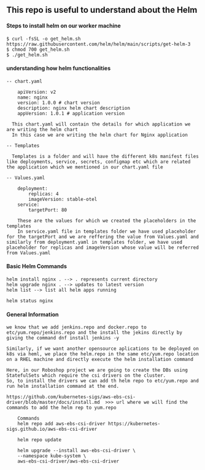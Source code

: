 ## This repo is useful to understand about the Helm

#### Steps to install helm on our worker machine

    $ curl -fsSL -o get_helm.sh https://raw.githubusercontent.com/helm/helm/main/scripts/get-helm-3
    $ chmod 700 get_helm.sh
    $ ./get_helm.sh

#### understanding how helm functionalities

    -- chart.yaml

        apiVersion: v2
        name: nginx
        version: 1.0.0 # chart version
        description: nginx helm chart description
        appVersion: 1.0.1 # application version

      This chart.yaml will contain the details for which application we are writing the helm chart
      In this case we are writing the helm chart for Nginx application

    -- Templates
      
      Templates is a folder and will have the different k8s manifest files like deployments, service, secrets, configmap etc which are related the application which we mentioned in our chart.yaml file

    -- Values.yaml

        deployment:
            replicas: 4
            imageVersion: stable-otel
        service:
            targetPort: 80

        These are the values for which we created the placeholders in the templates
        In service.yaml file in templates folder we have used placeholder for the targetPort and we are reffering the value from Values.yaml and similarly from deployment.yaml in templates folder, we have used placeholder for replicas and imageVersion whose value will be referred from Values.yaml


#### Basic Helm Commands

    helm install nginx . --> . represents current directory
    helm upgrade nginx . --> updates to latest version
    helm list --> list all helm apps running

    helm status nginx 


####  General Information

    we know that we add jenkins.repo and docker.repo to etc/yum.repo/jenkins.repo and the install the jekins directly by giving the command dnf install jenkins -y

    Similarly, if we want another opensource aplications to be deployed on k8s via heml, we place the helm.repo in the same etc/yum.repo location on a RHEL machine and directly execute the helm installation command

    Here, in our Roboshop project we are going to create the DBs using StatefulSets which require the csi drivers on the cluster.
    So, to install the drivers we can add th helm repo to etc/yum.repo and run helm installation command at the end.

    https://github.com/kubernetes-sigs/aws-ebs-csi-driver/blob/master/docs/install.md  >>> url where we will find the commands to add the helm rep to yum.repo

        Commands
        helm repo add aws-ebs-csi-driver https://kubernetes-sigs.github.io/aws-ebs-csi-driver

        helm repo update

        helm upgrade --install aws-ebs-csi-driver \
        --namespace kube-system \
        aws-ebs-csi-driver/aws-ebs-csi-driver